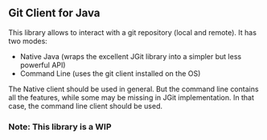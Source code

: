 ## Git Client for Java

This library allows to interact with a git repository (local and remote).
It has two modes:
 - Native Java (wraps the excellent JGit library into a simpler but less powerful API)
 - Command Line (uses the git client installed on the OS)

The Native client should be used in general. But the command line contains all the features, while some
may be missing in JGit implementation. In that case, the command line client should be used.

### Note: This library is a WIP